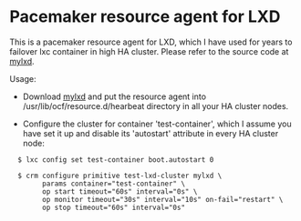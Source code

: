 # Pacemaker resource agent for LXD
This is a pacemaker resource agent for LXD, which I have used for years to failover lxc container in high HA cluster.  Please refer to the source code at [mylxd](https://github.com/q13975/articles/blob/master/mylxd).

Usage: 

- Download [mylxd](https://github.com/q13975/articles/blob/master/mylxd) and put the resource agent into /usr/lib/ocf/resource.d/hearbeat directory in all your HA cluster nodes.

- Configure the cluster for container 'test-container', which I assume you have set it up and disable its 'autostart' attribute in every HA cluster node:
```
  $ lxc config set test-container boot.autostart 0

  $ crm configure primitive test-lxd-cluster mylxd \
        params container="test-container" \
        op start timeout="60s" interval="0s" \
        op monitor timeout="30s" interval="10s" on-fail="restart" \
        op stop timeout="60s" interval="0s"
```
